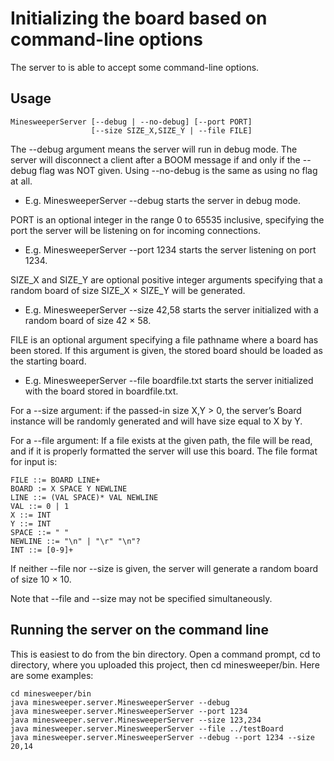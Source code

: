 # Initializing the board based on command-line options

The server to is able to accept some command-line options.

## Usage

```
MinesweeperServer [--debug | --no-debug] [--port PORT]
                  [--size SIZE_X,SIZE_Y | --file FILE]
```
The --debug argument means the server will run in debug mode. The server will disconnect a client after a BOOM message if and only if the --debug flag was NOT given. Using --no-debug is the same as using no flag at all.

  * E.g. MinesweeperServer --debug starts the server in debug mode.

PORT is an optional integer in the range 0 to 65535 inclusive, specifying the port the server will be listening on for incoming connections.

  * E.g. MinesweeperServer --port 1234 starts the server listening on port 1234.

SIZE_X and SIZE_Y are optional positive integer arguments specifying that a random board of size SIZE_X × SIZE_Y will be generated.

  * E.g. MinesweeperServer --size 42,58 starts the server initialized with a random board of size 42 × 58.

FILE is an optional argument specifying a file pathname where a board has been stored. If this argument is given, the stored board should be loaded as the starting board.

  * E.g. MinesweeperServer --file boardfile.txt starts the server initialized with the board stored in boardfile.txt.
  
For a --size argument: if the passed-in size X,Y > 0, the server’s Board instance will be randomly generated and will have size equal to X by Y. 

For a --file argument: If a file exists at the given path, the file will be read, and if it is properly formatted the server will use this board. The file format for input is:

```
FILE ::= BOARD LINE+
BOARD := X SPACE Y NEWLINE
LINE ::= (VAL SPACE)* VAL NEWLINE
VAL ::= 0 | 1
X ::= INT
Y ::= INT
SPACE ::= " "
NEWLINE ::= "\n" | "\r" "\n"?
INT ::= [0-9]+
```

If neither --file nor --size is given, the server will generate a random board of size 10 × 10.

Note that --file and --size may not be specified simultaneously.

## Running the server on the command line

This is easiest to do from the bin directory. Open a command prompt, cd to directory, where you uploaded this project, then cd minesweeper/bin. Here are some examples:

```
cd minesweeper/bin
java minesweeper.server.MinesweeperServer --debug
java minesweeper.server.MinesweeperServer --port 1234
java minesweeper.server.MinesweeperServer --size 123,234
java minesweeper.server.MinesweeperServer --file ../testBoard
java minesweeper.server.MinesweeperServer --debug --port 1234 --size 20,14
```
